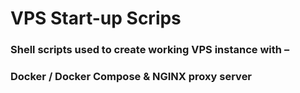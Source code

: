# VPS Start-up Scrips

### Shell scripts used to create working VPS instance with –
### Docker / Docker Compose & NGINX proxy server
